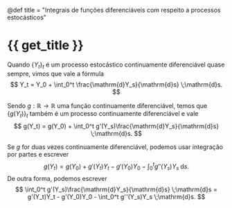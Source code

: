 @def title = "Integrais de funções diferenciáveis com respeito a processos estocásticos"

# {{ get_title }}

Quando $\{Y_t\}_t$ é um processo estocástico continuamente diferenciável quase sempre, vimos que vale a fórmula
$$
Y_t = Y_0 + \int_0^t \frac{\mathrm{d}Y_s}{\mathrm{d}s} \;\mathrm{d}s.
$$

Sendo $g:\mathbb{R} \rightarrow\mathbb{R}$ uma função continuamente diferenciável, temos que $\{g(Y_t)\}_t$ também é um processo continuamente diferenciável e vale
$$
g(Y_t) = g(Y_0) + \int_0^t g'(Y_s)\frac{\mathrm{d}Y_s}{\mathrm{d}s} \;\mathrm{d}s.
$$

Se $g$ for duas vezes continuamente diferenciável, podemos usar integração por partes e escrever
$$
g(Y_t) = g(Y_0) + g'(Y_t)Y_t - g'(Y_0)Y_0 - \int_0^t g''(Y_s)Y_s \;\mathrm{d}s.
$$
De outra forma, podemos escrever
$$
\int_0^t g'(Y_s)\frac{\mathrm{d}Y_s}{\mathrm{d}s} \;\mathrm{d}s = g'(Y_t)Y_t - g'(Y_0)Y_0 - \int_0^t g''(Y_s)Y_s \;\mathrm{d}s.
$$